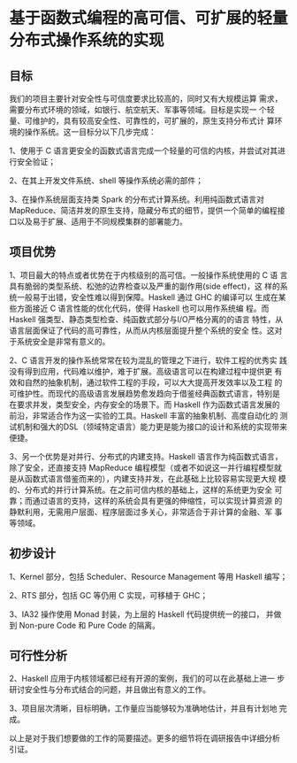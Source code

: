 # 基于函数式编程的高可信、可扩展的轻量分布式操作系统的实现

## 目标

我们的项目主要针对安全性与可信度要求比较高的，同时又有大规模运算
需求，需要分布式环境的领域，如银行、航空航天、军事等领域。目标是实现一
个轻量、可维护的，具有较高安全性、可靠性的，可扩展的，原生支持分布式计
算环境的操作系统。这一目标分以下几步完成：

1、使用于 C 语言更安全的函数式语言完成一个轻量的可信的内核，并尝试对其进
行安全验证；

2、在其上开发文件系统、shell 等操作系统必需的部件；

3、在操作系统层面支持类 Spark 的分布式计算系统。利用纯函数式语言对
MapReduce、简洁并发的原生支持，隐藏分布式的细节，提供一个简单的编程接
口以及易于扩展、适用于不同规模集群的部署能力。

## 项目优势

1、项目最大的特点或者优势在于内核级别的高可信。一般操作系统使用的 C 语
言具有脆弱的类型系统、松弛的边界检查以及严重的副作用(side effect)，这
样的系统一般易于出错，安全性难以得到保障。Haskell 通过 GHC 的编译可以
生成在某些方面接近 C 语言性能的优化代码，使得 Haskell 也可以用作系统编
程。而 Haskell 强类型、静态类型检查、纯函数式部分与I/O严格分离的的语言
特性，从语言层面保证了代码的高可靠性，从而从内核层面提升整个系统的安全
性。这对于系统安全是非常有意义的。

2、C 语言开发的操作系统常常在较为混乱的管理之下进行，软件工程的优秀实
践没有得到应用，代码难以维护，难于扩展。高级语言可以在构建过程中提供更
有效和自然的抽象机制，通过软件工程的手段，可以大大提高开发效率以及工程
的可维护性。而现代的高级语言发展趋势愈发趋向于借鉴经典函数式语言，特别是
在要求并发，类型安全，内存安全的场景下。而 Haskell 作为函数式语言发展的
前沿，非常适合作为这一实验的工具。Haskell 丰富的抽象机制、高度自动化的
测试机制和强大的DSL（领域特定语言）能力更是能为接口的设计和系统的实现带来
便捷。

3、另一个优势是对并行、分布式的内建支持。Haskell 语言作为纯函数式语言，
除了安全，还直接支持 MapReduce 编程模型（或者不如说这一并行编程模型就
是从函数式语言借鉴而来的），内建支持并发，在此基础上比较容易实现更大规
模的、分布式的并行计算系统。在之前可信内核的基础上，这样的系统更为安全
可靠；而通过语言的支持，这样的系统会具有更强的伸缩性，可以实现计算资源
的静默利用，无需用户层面、程序层面过多关心，非常适合于非计算的金融、军
事等领域。

## 初步设计
1、Kernel 部分，包括 Scheduler、Resource Management 等用 Haskell
编写；

2、RTS 部分，包括 GC 等仍用 C 实现，可移植于 GHC；

3、IA32 操作使用 Monad 封装，为上层的 Haskell 代码提供统一的接口，
并做到 Non-pure Code 和 Pure Code 的隔离。

## 可行性分析


2、Haskell 应用于内核领域都已经有开源的案例，我们的可以在此基础上进一
步研讨安全性与分布式结合的问题，并且做出有意义的工作。

3、项目层次清晰，目标明确，工作量应当能够较为准确地估计，并且有计划地
完成。

以上是对于我们想要做的工作的简要描述。更多的细节将在调研报告中详细分析
引证。
